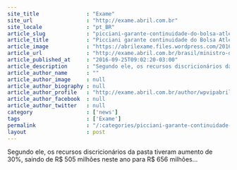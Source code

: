 ```yaml
---
site_title               : "Exame"
site_url                 : "http://exame.abril.com.br"
site_locale              : "pt_BR"
article_slug             : "picciani-garante-continuidade-do-bolsa-atleta-no-proximo-ano"
article_title            : "Picciani garante continuidade do Bolsa Atleta no próximo ano"
article_image            : "https://abrilexame.files.wordpress.com/2016/09/size_960_16_9_1030748-13072016-img_51871.jpg?quality=70&strip=all&w=960"
article_url              : "http://exame.abril.com.br/brasil/ministro-do-esporte-garante-a-continuidade-do-bolsa-atleta-no-proximo-ano/"
article_published_at     : "2016-09-25T09:02:20-03:00"
article_description      : "Segundo ele, os recursos discricionários da pasta tiveram aumento de 30%, saindo de R$ 505 milhões neste ano para R$ 656 milhões..."
article_author_name      : ""
article_author_image     : null
article_author_biography : null
article_author_profile   : "http://exame.abril.com.br/author/wpvipabril/"
article_author_facebook  : null
article_author_twitter   : null
category                 : ['news']
tags                     : ['Exame']
permalink                : "/:categories/picciani-garante-continuidade-do-bolsa-atleta-no-proximo-ano/"
layout                   : post
---
```


Segundo ele, os recursos discricionários da pasta tiveram aumento de 30%, saindo de R$ 505 milhões neste ano para R$ 656 milhões...
